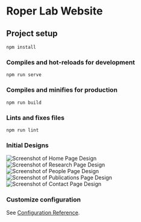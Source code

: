 # Roper Lab Website

## Project setup
```
npm install
```

### Compiles and hot-reloads for development
```
npm run serve
```

### Compiles and minifies for production
```
npm run build
```

### Lints and fixes files
```
npm run lint
```

### Initial Designs

![Screenshot of Home Page Design](https://user-images.githubusercontent.com/31936704/138007934-06bf76c9-755e-4fbf-a945-da81c5171cdf.jpg)
![Screenshot of Research Page Design](https://user-images.githubusercontent.com/31936704/138007940-65ce3580-526a-4b0c-a949-0fa80df82b24.jpg)
![Screenshot of People Page Design](https://user-images.githubusercontent.com/31936704/138007935-b28f5985-422f-4dd1-8038-a87eb9abefb4.jpg)
![Screenshot of Publications Page Design](https://user-images.githubusercontent.com/31936704/138007937-f52d9dc1-16ae-4504-9001-188d138c7b26.jpg)
![Screenshot of Contact Page Design](https://user-images.githubusercontent.com/31936704/138007930-615fd14f-5c9e-4f2d-b00a-2f9555420886.jpg)

### Customize configuration
See [Configuration Reference](https://cli.vuejs.org/config/).
